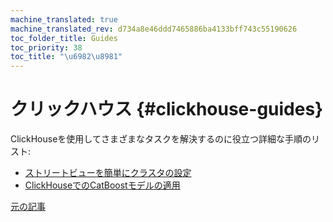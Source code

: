 ```yaml
---
machine_translated: true
machine_translated_rev: d734a8e46ddd7465886ba4133bff743c55190626
toc_folder_title: Guides
toc_priority: 38
toc_title: "\u6982\u8981"
---
```


# クリックハウス {#clickhouse-guides}

ClickHouseを使用してさまざまなタスクを解決するのに役立つ詳細な手順のリスト:

-   [ストリートビューを簡単にクラスタの設定](../getting-started/tutorial.md)
-   [ClickHouseでのCatBoostモデルの適用](apply-catboost-model.md)

[元の記事](https://clickhouse.tech/docs/en/guides/) <!--hide-->
